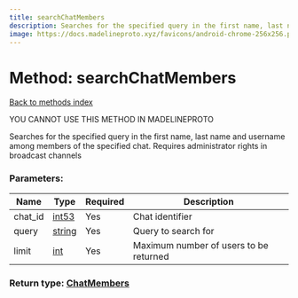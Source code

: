```yaml
---
title: searchChatMembers
description: Searches for the specified query in the first name, last name and username among members of the specified chat. Requires administrator rights in broadcast channels
image: https://docs.madelineproto.xyz/favicons/android-chrome-256x256.png
---
```

# Method: searchChatMembers  
[Back to methods index](index.md)


YOU CANNOT USE THIS METHOD IN MADELINEPROTO


Searches for the specified query in the first name, last name and username among members of the specified chat. Requires administrator rights in broadcast channels

### Parameters:

| Name     |    Type       | Required | Description |
|----------|---------------|----------|-------------|
|chat\_id|[int53](../types/int53.md) | Yes|Chat identifier|
|query|[string](../types/string.md) | Yes|Query to search for|
|limit|[int](../types/int.md) | Yes|Maximum number of users to be returned|


### Return type: [ChatMembers](../types/ChatMembers.md)

